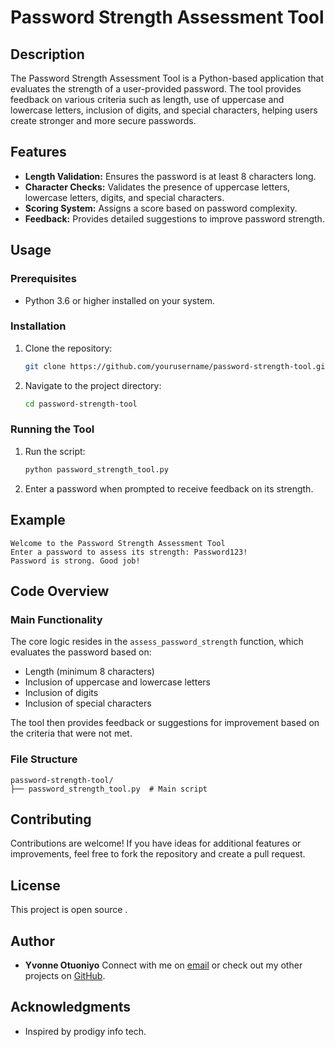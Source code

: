 # Password Strength Assessment Tool

## Description
The Password Strength Assessment Tool is a Python-based application that evaluates the strength of a user-provided password. The tool provides feedback on various criteria such as length, use of uppercase and lowercase letters, inclusion of digits, and special characters, helping users create stronger and more secure passwords.

## Features
- **Length Validation:** Ensures the password is at least 8 characters long.
- **Character Checks:** Validates the presence of uppercase letters, lowercase letters, digits, and special characters.
- **Scoring System:** Assigns a score based on password complexity.
- **Feedback:** Provides detailed suggestions to improve password strength.

## Usage
### Prerequisites
- Python 3.6 or higher installed on your system.

### Installation
1. Clone the repository:
   ```bash
   git clone https://github.com/yourusername/password-strength-tool.git
   ```
2. Navigate to the project directory:
   ```bash
   cd password-strength-tool
   ```

### Running the Tool
1. Run the script:
   ```bash
   python password_strength_tool.py
   ```
2. Enter a password when prompted to receive feedback on its strength.

## Example
```
Welcome to the Password Strength Assessment Tool
Enter a password to assess its strength: Password123!
Password is strong. Good job!
```

## Code Overview
### Main Functionality
The core logic resides in the `assess_password_strength` function, which evaluates the password based on:
- Length (minimum 8 characters)
- Inclusion of uppercase and lowercase letters
- Inclusion of digits
- Inclusion of special characters

The tool then provides feedback or suggestions for improvement based on the criteria that were not met.

### File Structure
```
password-strength-tool/
├── password_strength_tool.py  # Main script
```

## Contributing
Contributions are welcome! If you have ideas for additional features or improvements, feel free to fork the repository and create a pull request.

## License
This project is open source .

## Author
- **Yvonne Otuoniyo** 
  Connect with me on [email](yvonneotuoniyo2@gmail.com) or check out my other projects on [GitHub](https://github.com/yvonnepretty29).

## Acknowledgments
- Inspired by prodigy info tech.


